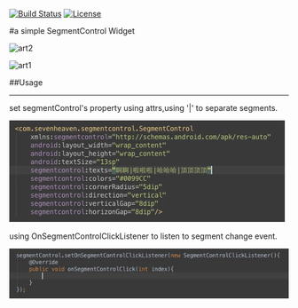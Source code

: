 [![Build Status](http://img.shields.io/travis/7heaven/SHSegmentControl.svg)](https://travis-ci.org/7heaven/SHSegmentControl)
[![License](http://img.shields.io/:license-mit-blue.svg)](LICENSE)

#a simple SegmentControl Widget

![art2](arts/arts2.gif)

![art1](arts/arts1.gif)

##Usage
***

set segmentControl's property using attrs,using '|' to separate segments.

![art3](arts/arts3.png)

using OnSegmentControlClickListener to listen to segment change event.

![art4](arts/arts4.png)